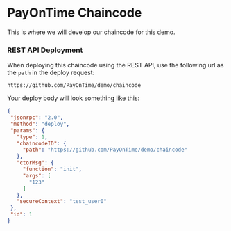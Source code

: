 # PayOnTime Chaincode
This is where we will develop our chaincode for this demo.

### REST API Deployment
When deploying this chaincode using the REST API, use the following url as the `path` in the deploy request:

```
https://github.com/PayOnTime/demo/chaincode
```

Your deploy body will look something like this:

```json
{
 "jsonrpc": "2.0",
 "method": "deploy",
 "params": {
   "type": 1,
   "chaincodeID": {
     "path": "https://github.com/PayOnTime/demo/chaincode"
   },
   "ctorMsg": {
     "function": "init",
     "args": [
       "123"
     ]
   },
   "secureContext": "test_user0"
 },
 "id": 1
}
```
